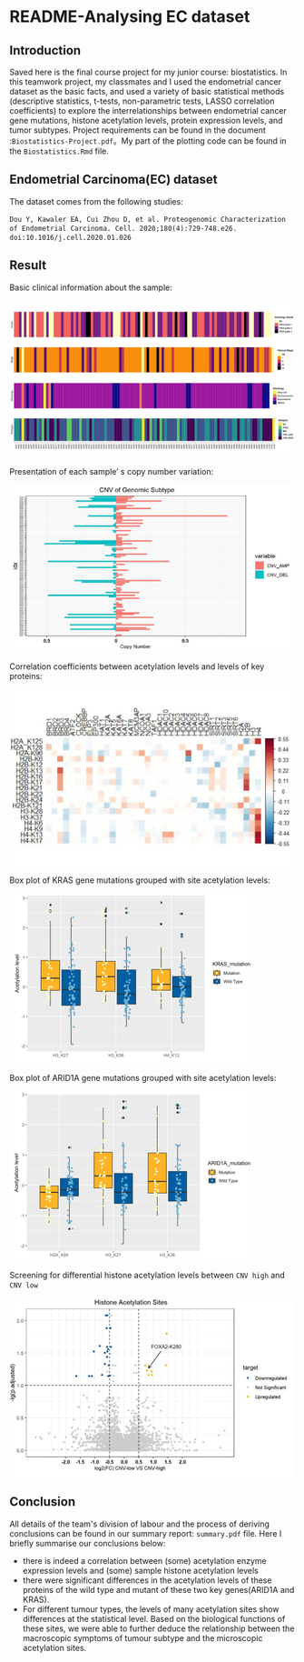 # README-Analysing EC dataset

## Introduction

Saved here is the final course project for my junior course: biostatistics. In this teamwork project, my classmates and I used the endometrial cancer dataset as the basic facts, and used a variety of basic statistical methods (descriptive statistics, t-tests, non-parametric tests, LASSO correlation coefficients) to explore the interrelationships between endometrial cancer gene mutations, histone acetylation levels, protein expression levels, and tumor subtypes. Project requirements can be found in the document :`Biostatistics-Project.pdf`。My part of the plotting code can be found in the `Biostatistics.Rmd` file.

## Endometrial Carcinoma(EC) dataset

The dataset comes from the following studies:

```
Dou Y, Kawaler EA, Cui Zhou D, et al. Proteogenomic Characterization of Endometrial Carcinoma. Cell. 2020;180(4):729-748.e26. doi:10.1016/j.cell.2020.01.026
```

## Result

Basic clinical information about the sample:

![](RESULT1.png)

Presentation of each sample’ s copy number variation:

![](RESULT2.png)

Correlation coefficients between acetylation levels and levels of key proteins:

![](RESULT3.png)

Box plot of KRAS gene mutations grouped with site acetylation levels:

![](RESULT4.png)

Box plot of ARID1A gene mutations grouped with site acetylation levels:

![](RESULT5.png)

Screening for differential histone acetylation levels between `CNV high` and `CNV low`

![](RESULT6.png)

## Conclusion

All details of the team's division of labour and the process of deriving conclusions can be found in our summary report: `summary.pdf` file. Here I briefly summarise our conclusions below:

+ there is indeed a correlation between (some) acetylation enzyme expression levels and (some) sample histone acetylation levels  
+ there were significant differences in the acetylation levels of these proteins of the wild type and mutant of these two key genes(ARID1A and KRAS).
+ For different tumour types, the levels of many acetylation sites show differences at the statistical level. Based on the biological functions of these sites, we were able to further deduce the relationship between the macroscopic symptoms of tumour subtype and the microscopic acetylation sites.  

